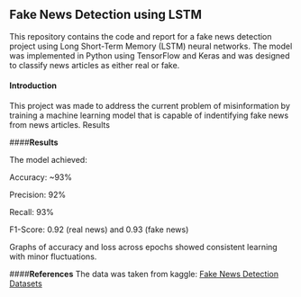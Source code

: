 ## **Fake News Detection using LSTM**

This repository contains the code and report for a fake news detection project using Long Short-Term Memory (LSTM) neural networks. The model was implemented in Python using TensorFlow and Keras and was designed to classify news articles as either real or fake.

#### **Introduction**

This project was made to address the current problem of misinformation by training a machine learning model that is capable of indentifying fake news from news articles. 
Results

####**Results**

The model achieved:

Accuracy: ~93%

Precision: 92%

Recall: 93%

F1-Score: 0.92 (real news) and 0.93 (fake news)

Graphs of accuracy and loss across epochs showed consistent learning with minor fluctuations.

####**References**
The data was taken from kaggle: [Fake News Detection Datasets](http://https://www.kaggle.com/datasets/emineyetm/fake-news-detection-datasets/data "Fake News Detection Datasets")
